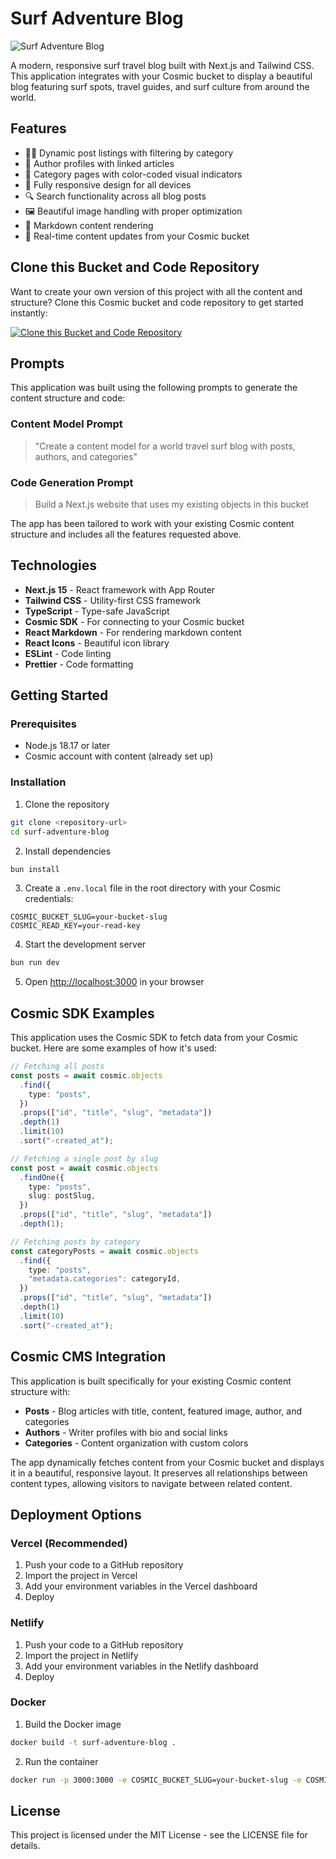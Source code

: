 # Surf Adventure Blog

![Surf Adventure Blog](https://imgix.cosmicjs.com/baf6adf0-7e99-11f0-8dcc-651091f6a7c0-photo-1559827260-dc66d52bef19-1755785916410.jpg?w=1200&h=300&fit=crop&auto=format,compress)

A modern, responsive surf travel blog built with Next.js and Tailwind CSS. This application integrates with your Cosmic bucket to display a beautiful blog featuring surf spots, travel guides, and surf culture from around the world.

## Features

- 🏄‍♂️ Dynamic post listings with filtering by category
- 👤 Author profiles with linked articles
- 🔖 Category pages with color-coded visual indicators
- 📱 Fully responsive design for all devices
- 🔍 Search functionality across all blog posts
- 🖼️ Beautiful image handling with proper optimization
- 📝 Markdown content rendering
- 🔄 Real-time content updates from your Cosmic bucket

## Clone this Bucket and Code Repository

Want to create your own version of this project with all the content and structure? Clone this Cosmic bucket and code repository to get started instantly:

[![Clone this Bucket and Code Repository](https://img.shields.io/badge/Clone%20this%20Bucket-29abe2?style=for-the-badge&logo=cosmic&logoColor=white)](https://app.cosmic-staging.com/projects/new?clone_bucket=68a72a25e340d628986f6202&clone_repository=68a72c43e340d628986f621f)

## Prompts

This application was built using the following prompts to generate the content structure and code:

### Content Model Prompt

> "Create a content model for a world travel surf blog with posts, authors, and categories"

### Code Generation Prompt

> Build a Next.js website that uses my existing objects in this bucket

The app has been tailored to work with your existing Cosmic content structure and includes all the features requested above.

## Technologies

- **Next.js 15** - React framework with App Router
- **Tailwind CSS** - Utility-first CSS framework
- **TypeScript** - Type-safe JavaScript
- **Cosmic SDK** - For connecting to your Cosmic bucket
- **React Markdown** - For rendering markdown content
- **React Icons** - Beautiful icon library
- **ESLint** - Code linting
- **Prettier** - Code formatting

## Getting Started

### Prerequisites

- Node.js 18.17 or later
- Cosmic account with content (already set up)

### Installation

1. Clone the repository
```bash
git clone <repository-url>
cd surf-adventure-blog
```

2. Install dependencies
```bash
bun install
```

3. Create a `.env.local` file in the root directory with your Cosmic credentials:
```
COSMIC_BUCKET_SLUG=your-bucket-slug
COSMIC_READ_KEY=your-read-key
```

4. Start the development server
```bash
bun run dev
```

5. Open [http://localhost:3000](http://localhost:3000) in your browser

## Cosmic SDK Examples

This application uses the Cosmic SDK to fetch data from your Cosmic bucket. Here are some examples of how it's used:

```typescript
// Fetching all posts
const posts = await cosmic.objects
  .find({
    type: "posts",
  })
  .props(["id", "title", "slug", "metadata"])
  .depth(1)
  .limit(10)
  .sort("-created_at");

// Fetching a single post by slug
const post = await cosmic.objects
  .findOne({
    type: "posts",
    slug: postSlug,
  })
  .props(["id", "title", "slug", "metadata"])
  .depth(1);

// Fetching posts by category
const categoryPosts = await cosmic.objects
  .find({
    type: "posts",
    "metadata.categories": categoryId,
  })
  .props(["id", "title", "slug", "metadata"])
  .depth(1)
  .limit(10)
  .sort("-created_at");
```

## Cosmic CMS Integration

This application is built specifically for your existing Cosmic content structure with:

- **Posts** - Blog articles with title, content, featured image, author, and categories
- **Authors** - Writer profiles with bio and social links
- **Categories** - Content organization with custom colors

The app dynamically fetches content from your Cosmic bucket and displays it in a beautiful, responsive layout. It preserves all relationships between content types, allowing visitors to navigate between related content.

## Deployment Options

### Vercel (Recommended)

1. Push your code to a GitHub repository
2. Import the project in Vercel
3. Add your environment variables in the Vercel dashboard
4. Deploy

### Netlify

1. Push your code to a GitHub repository
2. Import the project in Netlify
3. Add your environment variables in the Netlify dashboard
4. Deploy

### Docker

1. Build the Docker image
```bash
docker build -t surf-adventure-blog .
```

2. Run the container
```bash
docker run -p 3000:3000 -e COSMIC_BUCKET_SLUG=your-bucket-slug -e COSMIC_READ_KEY=your-read-key surf-adventure-blog
```

## License

This project is licensed under the MIT License - see the LICENSE file for details.
<!-- README_END -->